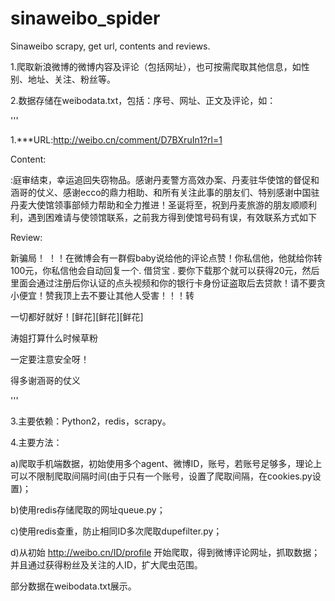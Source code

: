 # sinaweibo_spider

Sinaweibo scrapy, get url, contents and reviews. 

1.爬取新浪微博的微博内容及评论（包括网址），也可按需爬取其他信息，如性别、地址、关注、粉丝等。

2.数据存储在weibodata.txt，包括：序号、网址、正文及评论，如：

'''

1.***URL:http://weibo.cn/comment/D7BXruIn1?rl=1

Content:

:庭审结束，幸运追回失窃物品。感谢丹麦警方高效办案、丹麦驻华使馆的督促和涵哥的仗义、感谢ecco的鼎力相助、和所有关注此事的朋友们、特别感谢中国驻丹麦大使馆领事部倾力帮助和全力推进！圣诞将至，祝到丹麦旅游的朋友顺顺利利，遇到困难请与使领馆联系，之前我方得到使馆号码有误，有效联系方式如下 ​​​

Review:

新骗局！ ！！在微博会有一群假baby说给他的评论点赞！你私信他，他就给你转100元，你私信他会自动回复一个. 借贷宝 .  要你下载那个就可以获得20元，然后里面会通过注册后你认证的点头视频和你的银行卡身份证盗取后去贷款！请不要贪小便宜！赞我顶上去不要让其他人受害！！！转

一切都好就好！[鲜花][鲜花][鲜花]

涛姐打算什么时候草粉

一定要注意安全呀！

得多谢涵哥的仗义


'''


3.主要依赖：Python2，redis，scrapy。

4.主要方法：

a)爬取手机端数据，初始使用多个agent、微博ID，账号，若账号足够多，理论上可以不限制爬取间隔时间(由于只有一个账号，设置了爬取间隔，在cookies.py设置)；

b)使用redis存储爬取的网址queue.py；

c)使用redis查重，防止相同ID多次爬取dupefilter.py；

d)从初始 http://weibo.cn/ID/profile 开始爬取，得到微博评论网址，抓取数据；并且通过获得粉丝及关注的人ID，扩大爬虫范围。

部分数据在weibodata.txt展示。
